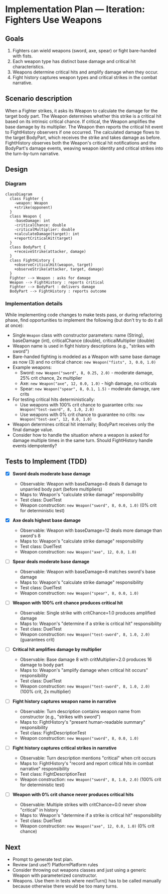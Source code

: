 # Implementation Plan — Iteration: Fighters Use Weapons

## Goals

1. Fighters can wield weapons (sword, axe, spear) or fight bare-handed with fists.
2. Each weapon type has distinct base damage and critical hit characteristics.
3. Weapons determine critical hits and amplify damage when they occur.
4. Fight history captures weapon types and critical strikes in the combat narrative.

## Scenario description

When a Fighter strikes, it asks its Weapon to calculate the damage for the target body part. The Weapon determines whether this strike is a critical hit based on its intrinsic critical chance. If critical, the Weapon amplifies the base damage by its multiplier. The Weapon then reports the critical hit event to FightHistory observers if one occurred. The calculated damage flows to the target BodyPart, which receives the strike and takes damage as before. FightHistory observes both the Weapon's critical hit notifications and the BodyPart's damage events, weaving weapon identity and critical strikes into the turn-by-turn narrative.

## Design

### Diagram

```mermaid
classDiagram
  class Fighter {
    -weapon: Weapon
    +strike(opponent)
  }
  class Weapon {
    -baseDamage: int
    -criticalChance: double
    -criticalMultiplier: double
    +calculateDamage(target): int
    +reportCriticalHit(target)
  }
  class BodyPart {
    +receiveStrike(attacker, damage)
  }
  class FightHistory {
    +observeCriticalHit(weapon, target)
    +observeStrike(attacker, target, damage)
  }
  Fighter --> Weapon : asks for damage
  Weapon --> FightHistory : reports critical
  Fighter --> BodyPart : delivers damage
  BodyPart --> FightHistory : reports outcome
```

### Implementation details

While implementing code changes to make tests pass, or during refactoring phase, find opportunities to implement the following (but don't try to do it all at once):
- Single `Weapon` class with constructor parameters: name (String), baseDamage (int), criticalChance (double), criticalMultiplier (double)
- Weapon name is used in fight history descriptions (e.g., "strikes with sword")
- Bare-handed fighting is modeled as a Weapon with same base damage as now (3) and no critical chance: `new Weapon("fists", 3, 0.0, 1.0)`
- Example weapons:
  - Sword: `new Weapon("sword", 8, 0.25, 2.0)` - moderate damage, 25% crit chance, 2x multiplier
  - Axe: `new Weapon("axe", 12, 0.0, 1.0)` - high damage, no criticals
  - Spear: `new Weapon("spear", 8, 0.1, 1.5)` - moderate damage, rare crits
- For testing critical hits deterministically:
  - Use weapons with 100% crit chance to guarantee crits: `new Weapon("test-sword", 8, 1.0, 2.0)`
  - Use weapons with 0% crit chance to guarantee no crits: `new Weapon("test-axe", 12, 0.0, 1.0)`
- Weapon determines critical hit internally; BodyPart receives only the final damage value.
- Consider how to handle the situation where a weapon is asked for damage multiple times in the same turn. Should FightHistory handle events idempotently?

## Tests to Implement (TDD)

- [x] **Sword deals moderate base damage**
  - Observable: Weapon with baseDamage=8 deals 8 damage to unparried body part (before multipliers)
  - Maps to: Weapon's "calculate strike damage" responsibility
  - Test class: DuelTest
  - Weapon construction: `new Weapon("sword", 8, 0.0, 1.0)` (0% crit for deterministic test)

- [x] **Axe deals highest base damage**
  - Observable: Weapon with baseDamage=12 deals more damage than sword's 8
  - Maps to: Weapon's "calculate strike damage" responsibility
  - Test class: DuelTest
  - Weapon construction: `new Weapon("axe", 12, 0.0, 1.0)`

- [ ] **Spear deals moderate base damage**
  - Observable: Weapon with baseDamage=8 matches sword's base damage
  - Maps to: Weapon's "calculate strike damage" responsibility
  - Test class: DuelTest
  - Weapon construction: `new Weapon("spear", 8, 0.0, 1.0)`

- [ ] **Weapon with 100% crit chance produces critical hit**
  - Observable: Single strike with critChance=1.0 produces amplified damage
  - Maps to: Weapon's "determine if a strike is critical hit" responsibility
  - Test class: DuelTest
  - Weapon construction: `new Weapon("test-sword", 8, 1.0, 2.0)` (guarantees crit)

- [ ] **Critical hit amplifies damage by multiplier**
  - Observable: Base damage 8 with critMultiplier=2.0 produces 16 damage to body part
  - Maps to: Weapon's "amplify damage when critical hit occurs" responsibility
  - Test class: DuelTest
  - Weapon construction: `new Weapon("test-sword", 8, 1.0, 2.0)` (100% crit, 2x multiplier)

- [ ] **Fight history captures weapon name in narrative**
  - Observable: Turn description contains weapon name from constructor (e.g., "strikes with sword")
  - Maps to: FightHistory's "present human-readable summary" responsibility
  - Test class: FightDescriptionTest
  - Weapon construction: `new Weapon("sword", 8, 0.0, 1.0)`

- [ ] **Fight history captures critical strikes in narrative**
  - Observable: Turn description mentions "critical" when crit occurs
  - Maps to: FightHistory's "record and report critical hits in combat narrative" responsibility
  - Test class: FightDescriptionTest
  - Weapon construction: `new Weapon("sword", 8, 1.0, 2.0)` (100% crit for deterministic test)

- [ ] **Weapon with 0% crit chance never produces critical hits**
  - Observable: Multiple strikes with critChance=0.0 never show "critical" in history
  - Maps to: Weapon's "determine if a strike is critical hit" responsibility
  - Test class: DuelTest
  - Weapon construction: `new Weapon("axe", 12, 0.0, 1.0)` (0% crit chance)

## Next
- Prompt to generate test plan.
- Review (and use?) PlatformPlatform rules
- Consider throwing out weapons classes and just using a generic Weapon with parameterized constructor.
- Weapons. Use them in tests where nextTurn() has to be called manually because otherwise there would be too many turns.